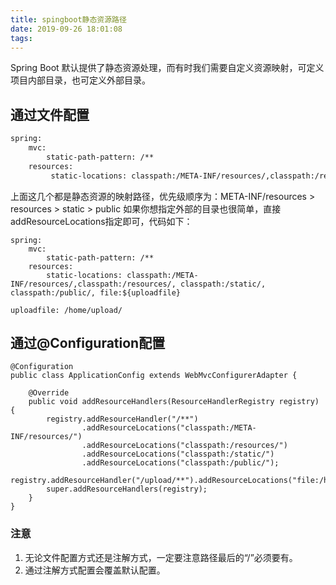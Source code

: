 ```yaml
---
title: spingboot静态资源路径
date: 2019-09-26 18:01:08
tags:
---
```


Spring Boot 默认提供了静态资源处理，而有时我们需要自定义资源映射，可定义项目内部目录，也可定义外部目录。

## 通过文件配置

```xml
spring:
    mvc:
        static-path-pattern: /**
    resources:
         static-locations: classpath:/META-INF/resources/,classpath:/resources/, classpath:/static/, classpath:/public/
```

上面这几个都是静态资源的映射路径，优先级顺序为：META-INF/resources > resources > static > public
如果你想指定外部的目录也很简单，直接addResourceLocations指定即可，代码如下：

```
spring:
    mvc:
        static-path-pattern: /**
    resources:
        static-locations: classpath:/META-INF/resources/,classpath:/resources/, classpath:/static/, classpath:/public/, file:${uploadfile}

uploadfile: /home/upload/
```

## 通过@Configuration配置

```
@Configuration
public class ApplicationConfig extends WebMvcConfigurerAdapter {

    @Override
    public void addResourceHandlers(ResourceHandlerRegistry registry) {
        registry.addResourceHandler("/**")
                .addResourceLocations("classpath:/META-INF/resources/")
                .addResourceLocations("classpath:/resources/")
                .addResourceLocations("classpath:/static/")
                .addResourceLocations("classpath:/public/");
        registry.addResourceHandler("/upload/**").addResourceLocations("file:/home/upload/");
        super.addResourceHandlers(registry);
    }
}
```

### 注意

1. 无论文件配置方式还是注解方式，一定要注意路径最后的“/”必须要有。
1. 通过注解方式配置会覆盖默认配置。